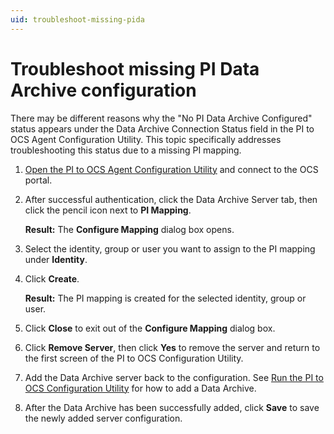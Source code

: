 ```yaml
---
uid: troubleshoot-missing-pida
---
```


# Troubleshoot missing PI Data Archive configuration

There may be different reasons why the "No PI Data Archive Configured" status appears under the Data Archive Connection Status field in the PI to OCS Agent Configuration Utility. This topic specifically addresses troubleshooting this status due to a missing PI mapping.


1. [Open the PI to OCS Agent Configuration Utility](xref:pi-to-ocs-utility) and connect to the OCS portal.

1. After successful authentication, click the Data Archive Server tab, then click the pencil icon next to **PI Mapping**.  

    **Result:** The **Configure Mapping** dialog box opens.

1. Select the identity, group or user you want to assign to the PI mapping under **Identity**.

1. Click **Create**.

    **Result:** The PI mapping is created for the selected identity, group or user.

1. Click **Close** to exit out of the **Configure Mapping** dialog box. 

1. Click **Remove Server**, then click **Yes** to remove the server and return to the first screen of the PI to OCS Configuration Utility. 

1. Add the Data Archive server back to the configuration. See [Run the PI to OCS Configuration Utility](xref:pi-to-ocs-utility) for how to add a Data Archive.  

1. After the Data Archive has been successfully added, click **Save** to save the newly added server configuration.
